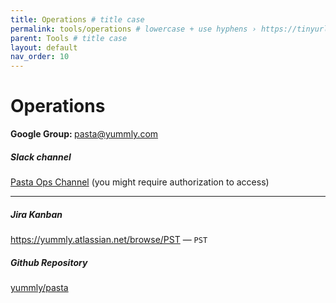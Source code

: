 ```yaml
---
title: Operations # title case
permalink: tools/operations # lowercase + use hyphens › https://tinyurl.com/27kmc4rb
parent: Tools # title case
layout: default
nav_order: 10
---
```


# Operations

<section class="flex-1_1-cols">
  <div>
    <p><strong>Google Group: </strong><a href="mailto:pasta@yummly.com">pasta@yummly.com</a></p>
  </div>
  <div>
    <h5 id="slack-channel">Slack channel</h5>
    <p><a href="https://app.slack.com/client/T024V1JTN/C026U3USKDM/">Pasta Ops Channel</a> (you might require authorization to access)</p>
  </div>
</section>

<hr>

<section class="flex-1_1-cols">
  <div>
    <h5 id="jira-kanban">Jira Kanban</h5>
    <p><a href="https://yummly.atlassian.net/browse/PST">https://yummly.atlassian.net/browse/PST</a> — <code>PST</code></p>
  </div>
  <div>
    <h5 id="github-repository">Github Repository</h5>
    <p><a href="https://github.com/yummly/pasta">yummly/pasta</a></p>
  </div>
</section>

